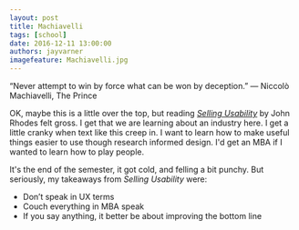 ```yaml
---
layout: post
title: Machiavelli
tags: [school]
date: 2016-12-11 13:00:00
authors: jayvarner
imagefeature: Machiavelli.jpg
---
```

“Never attempt to win by force what can be won by deception.”
― Niccolò Machiavelli, The Prince

OK, maybe this is a little over the top, but reading *[Selling Usability](https://www.amazon.com/Selling-Usability-Experience-Infiltration-Tactics/dp/1442103736)* by John Rhodes felt gross. I get that we are learning about an industry here. I get a little cranky when text like this creep in. I want to learn how to make useful things easier to use though research informed design. I'd get an MBA if I wanted to learn how to play people.

It's the end of the semester, it got cold, and felling a bit punchy. But seriously, my takeaways from *Selling Usability* were:
* Don’t speak in UX terms
* Couch everything in MBA speak
* If you say anything, it better be about improving the bottom line

